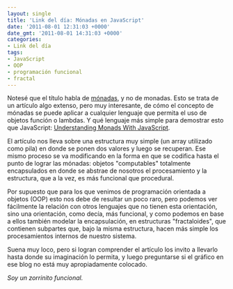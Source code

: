 ```yaml
---
layout: single
title: 'Link del día: Mónadas en JavaScript'
date: '2011-08-01 12:31:03 +0000'
date_gmt: '2011-08-01 14:31:03 +0000'
categories:
- Link del día
tags:
- JavaScript
- OOP
- programación funcional
- fractal
---
```


Notesé que el título habla de [mónadas](http://es.wikipedia.org/wiki/M%C3%B3nada), y no de monadas. Esto se trata de un artículo algo extenso, pero muy interesante, de cómo el concepto de mónadas se puede aplicar a cualquier lenguaje que permita el uso de objetos función o lambdas. Y qué lenguaje más simple para demostrar esto que JavaScript: [Understanding Monads With JavaScript](http://igstan.ro/posts/2011-05-02-understanding-monads-with-javascript.html).

El artículo nos lleva sobre una estructura muy simple (un array utilizado como pila) en donde se ponen dos valores y luego se recuperan. Ese mismo proceso se va modificando en la forma en que se codifica hasta el punto de lograr las mónadas: objetos "computables" totalmente encapsulados en donde se abstrae de nosotros el procesamiento y la estructura, que a la vez, es más funcional que procedural.

Por supuesto que para los que venimos de programación orientada a objetos (OOP) esto nos debe de resultar un poco raro, pero podemos ver fácilmente la relación con otros lenguajes que no tienen esta orientación, sino una orientación, como decía, más funcional, y como podemos en base a ellos también modelar la encapsulación, en estructuras "fractaloides", que contienen subpartes que, bajo la misma estructura, hacen más simple los procesamientos internos de nuestro sistema.

Suena muy loco, pero si logran comprender el artículo los invito a llevarlo hasta donde su imaginación lo permita, y luego preguntarse si el gráfico en ese blog no está muy apropiadamente colocado.

_Soy un zorrinito funcional._
